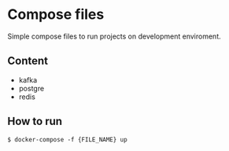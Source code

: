 # Compose files
Simple compose files to run projects on development enviroment.
## Content
- kafka
- postgre
- redis
## How to run

``$ docker-compose -f {FILE_NAME} up`` 